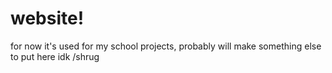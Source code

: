 # website!
for now it's used for my school projects, probably will make something else to put here idk /shrug
